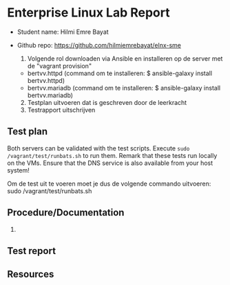 # Enterprise Linux Lab Report

- Student name: Hilmi Emre Bayat
- Github repo: https://github.com/hilmiemrebayat/elnx-sme

  1. Volgende rol downloaden via Ansible en installeren op de server met de "vagrant provision"
    - bertvv.httpd (command om te installeren: $ ansible-galaxy install bertvv.httpd)
    - bertvv.mariadb (command om te installeren: $ ansible-galaxy install bertvv.mariadb)
  2. Testplan uitvoeren dat is geschreven door de leerkracht
  3. Testrapport uitschrijven

## Test plan
Both servers can be validated with the test scripts. Execute `sudo /vagrant/test/runbats.sh` to run them. Remark that these tests run locally on the VMs. Ensure that the DNS service is also available from your host system!

Om de test uit te voeren moet je dus de volgende commando uitvoeren: sudo /vagrant/test/runbats.sh

## Procedure/Documentation
1. 
## Test report

## Resources
